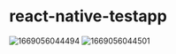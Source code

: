 # react-native-testapp

![1669056044494](https://user-images.githubusercontent.com/77610660/203135109-f4b994ea-4671-47c9-9d5c-002ffdd51bac.jpg)
![1669056044501](https://user-images.githubusercontent.com/77610660/203135122-2ce55186-751c-4a66-a8fc-234543b6cc1b.jpg)

